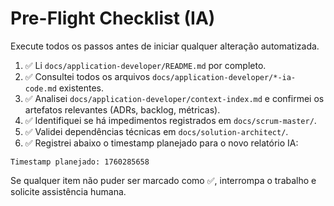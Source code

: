 # Pre-Flight Checklist (IA)

Execute todos os passos antes de iniciar qualquer alteração automatizada.

1. ✅ Li `docs/application-developer/README.md` por completo.
2. ✅ Consultei todos os arquivos `docs/application-developer/*-ia-code.md` existentes.
3. ✅ Analisei `docs/application-developer/context-index.md` e confirmei os artefatos relevantes (ADRs, backlog, métricas).
4. ✅ Identifiquei se há impedimentos registrados em `docs/scrum-master/`.
5. ✅ Validei dependências técnicas em `docs/solution-architect/`.
6. ✅ Registrei abaixo o timestamp planejado para o novo relatório IA:

```
Timestamp planejado: 1760285658
```

Se qualquer item não puder ser marcado como ✅, interrompa o trabalho e solicite assistência humana.
